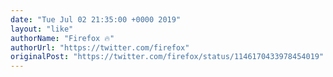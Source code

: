 ```yaml
---
date: "Tue Jul 02 21:35:00 +0000 2019"
layout: "like"
authorName: "Firefox 🔥"
authorUrl: "https://twitter.com/firefox"
originalPost: "https://twitter.com/firefox/status/1146170433978454019"
---
```

